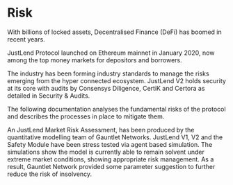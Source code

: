 # Risk

With billions of locked assets, Decentralised Finance (DeFi) has boomed in recent years.

JustLend Protocol launched on Ethereum mainnet in January 2020, now among the top money markets for depositors and borrowers.

The industry has been forming industry standards to manage the risks emerging from the hyper connected ecosystem. JustLend V2 holds security at its core with audits by Consensys Diligence, CertiK and Certora as detailed in Security & Audits.

The following documentation analyses the fundamental risks of the protocol and describes the processes in place to mitigate them.

An JustLend Market Risk Assessment, has been produced by the quantitative modelling team of Gauntlet Networks. JustLend V1, V2 and the Safety Module have been stress tested via agent based simulation. The simulations show the model is currently able to remain solvent under extreme market conditions, showing appropriate risk management. As a result, Gauntlet Network provided some parameter suggestion to further reduce the risk of insolvency.
